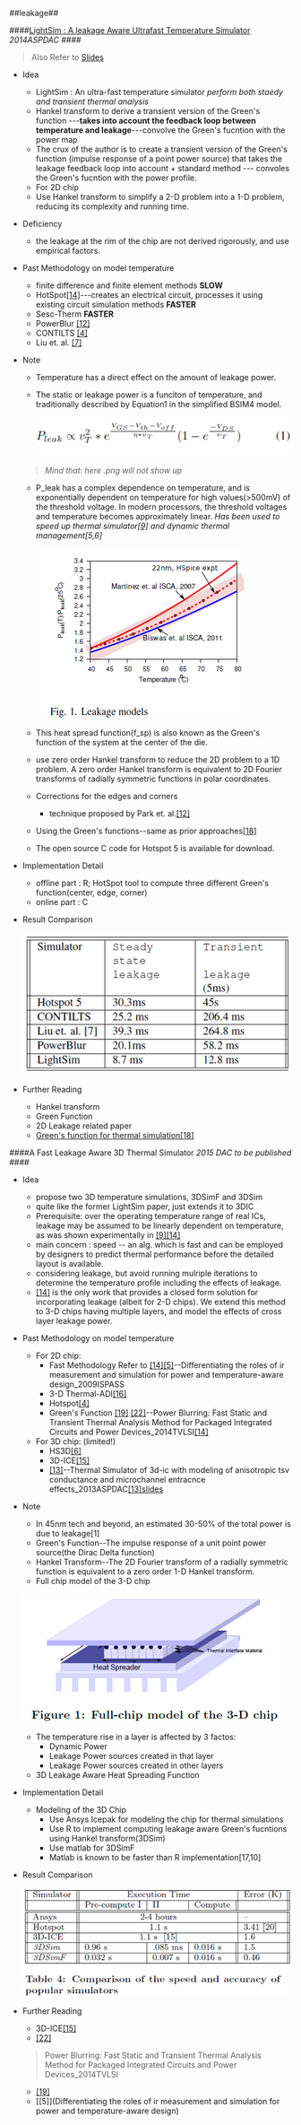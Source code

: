 ##leakage##

####[LightSim : A leakage Aware Ultrafast Temperature Simulator](http://www.cse.iitd.ac.in/~srsarangi/files/papers/lightsim.pdf) *2014ASPDAC* ####
	
> Also Refer to [Slides](http://www.aspdac.com/aspdac2014/technical_program/pdf/9C-3.pdf)

+ Idea
	* LightSim : An ultra-fast temperature simulator  *perform both staedy and transient thermal analysis*
	* Hankel transform to derive a transient version of the Green's function ---**takes into account the feedback loop between temperature and leakage**---convolve the Green's fucntion with the power map
	* The crux of the author is to create a transient version of the Green's function (impulse response of a point power source) that takes the leakage feedback loop into account + standard method --- convoles the Green's fucntion with the power profile.
	* For 2D chip
	* Use Hankel transform to simplify a 2-D problem into a 1-D problem, reducing its complexity and running time.

+ Deficiency
	* the leakage at the rim of the chip are not derived rigorously, and use empirical factors.

+ Past Methodology on model temperature
	* finite difference and finite element methods **SLOW**
	* HotSpot[[14]](http://www.cs.virginia.edu/~skadron/Papers/hotspot_isca03.pdf)---creates an electrical circuit, processes it using existing circuit simulation methods **FASTER**  
	* Sesc-Therm **FASTER**
	* PowerBlur [[12]](https://www.researchgate.net/publication/224129688_Experimental_validation_of_the_power_blurring_method)
	* CONTILTS [[4]](http://euler.ecs.umass.edu/research/hkk-Jolpe-2007.pdf)
	* Liu et. al. [[7]](http://www.pitt.edu/~juy9/papers/thermal_iccad05.pdf)
	
+ Note
	* Temperature has a direct effect on the amount of leakage power.
	* The static or leakage power is a funciton of temperature, and traditionally described by Equation1 in the simplified BSIM4 model.
	
		![BSIM4](/img/3DIC/LightSim/BSIM4.PNG)
	> *Mind that: here .png will not show up*

	* P_leak has a complex dependence on temperature, and is exponentially dependent on temperature for high values(>500mV) of the threshold voltage. In modern processors, the threshold voltages and temperature becomes approximately linear. *Has been used to speed up thermal simulator[[9]](http://ecee.colorado.edu/~shangl/papers/liu07mar.pdf) and dynamic thermal management[5,6]*
	
		![Leakage model](/img/3DIC/LightSim/Leakage_Models.PNG)

	* This heat spread function(f_sp) is also known as the Green's function of the system at the center of the die.
	* use zero order Hankel transform to reduce the 2D problem to a 1D problem. A zero order Hankel transform is equivalent to 2D Fourier transforms of radially symmetric functions in polar coordinates.
	* Corrections for the edges and corners
		* technique proposed by Park et. al.[[12]](https://www.researchgate.net/publication/224129688_Experimental_validation_of_the_power_blurring_method)
	* Using the Green's functions--same as prior approaches[[18]](http://www.ee.umn.edu/users/sachin/conf/iccad05yz.pdf)
	* The open source C code for Hotspot 5 is available for download.

+ Implementation Detail
	* offline part : R; HotSpot tool to compute three different Green's function(center, edge, corner)
	* online part : C

+ Result Comparison

    ![Result Comparison](/img/3DIC/LightSim/Speed.PNG)

+ Further Reading
	* Hankel transform
	* Green Function 
	* 2D Leakage related paper
	* [Green's function for thermal simulation[18]](http://www.ee.umn.edu/users/sachin/conf/iccad05yz.pdf)


####A Fast Leakage Aware 3D Thermal Simulator *2015 DAC to be published* ####

+ Idea
	* propose two 3D temperature simulations, 3DSimF and 3DSim 
	* quite like the former LightSim paper, just extends it to 3DIC
	* Prerequisite: over the operating temperature range of real ICs, leakage may be assumed to be linearly dependent on temperature, as was shown experimentally in [[9]](http://ecee.colorado.edu/~shangl/papers/liu07mar.pdf)[[14]](http://www.cse.iitd.ac.in/~srsarangi/files/papers/lightsim.pdf)
	* main concern : speed -- an alg. which is fast and can be employed by designers to predict thermal performance before the detailed layout is available.
	* considering leakage, but avoid running mulriple iterations to determine the temperature profile including the effects of leakage.
	* [[14]](http://www.cse.iitd.ac.in/~srsarangi/files/papers/lightsim.pdf) is the only work that provides a closed form solution for incorporating leakage (albeit for 2-D chips). We extend this method to 3-D chips having multiple layers, and model the effects of cross layer leakage power.
+ Past Methodology on model temperature	
	* For 2D chip: 
		+ Fast Methodology Refer to [[14]](http://www.cse.iitd.ac.in/~srsarangi/files/papers/lightsim.pdf)[[5]](http://pan.baidu.com/s/1PChmY)--Differentiating the roles of ir measurement and simulation for power and temperature-aware design_2009ISPASS
		+ 3-D Thermal-ADI[[16]](http://robertdick.org/talp/papers/wang-thermal-adi.pdf)
		+ Hotspot[[4]](http://www.cs.virginia.edu/~skadron/Papers/hotspot_tvlsi06.pdf)
		+ Green's Function [[19]](http://www.ee.umn.edu/users/sachin/conf/iccad05yz.pdf) [[22]](http://pan.baidu.com/s/1mh05vXe)--Power Blurring: Fast Static and Transient Thermal Analysis Method for Packaged Integrated Circuits and Power Devices_2014TVLSI[[14]](http://www.cse.iitd.ac.in/~srsarangi/files/papers/lightsim.pdf)
	* For 3D chip: (limited!)
		+ HS3D[[6]](https://www.ece.ucsb.edu/~yuanxie/Papers/ISQED06-3D.pdf)
		+ 3D-ICE[[15]](http://esl.epfl.ch/files/content/sites/esl/files/3dice/3D-ICE_ICCAD2010.pdf)
		+ [[13]](http://pan.baidu.com/s/1PChmY)--Thermal Simulator of 3d-ic with modeling of anisotropic tsv conductance and microchannel entracnce effects_2013ASPDAC[[13]slides](http://www.aspdac.com/aspdac2013/archive/pdf/6B-1.pdf)
		
+ Note
	* In 45nm tech and beyond, an estimated 30-50% of the total power is due to leakage[1]
	* Green's Function--The impulse response of a unit point power source(the Dirac Delta function)
	* Hankel Transform--The 2D Fourier transform of a radially symmetric function is equivalent to a zero order 1-D Hankel transform.
	* Full chip model of the 3-D chip
	
	![Full_Chip_Model](/img/3DIC/Fast_Leakage_Aware_3DIC_Thermal_Simulator/Full_Chip_Model.PNG)

	* The temperature rise in a layer is affected by 3 factos:
		+ Dynamic Power 
		+ Leakage Power sources created in that layer 
		+ Leakage Power sources created in other layers 
	* 3D Leakage Aware Heat Spreading Function

+ Implementation Detail
	* Modeling of the 3D Chip
		+ Use Ansys Icepak for modeling the chip for thermal simulations
		+ Use R to implement computing leakage aware Green's fucntions using Hankel transform(3DSim)
		+ Use matlab for 3DSimF 
		+ Matlab is known to be faster than R implementation[17,10]

+ Result Comparison

	![Result_Comparison](/img/3DIC/Fast_Leakage_Aware_3DIC_Thermal_Simulator/Result_Comparison.PNG)

+ Further Reading
	* 3D-ICE[[15]](http://esl.epfl.ch/files/content/sites/esl/files/3dice/3D-ICE_ICCAD2010.pdf)
	* [[22]](http://pan.baidu.com/s/1mh05vXe)
	> Power Blurring: Fast Static and Transient Thermal Analysis Method for Packaged Integrated Circuits and Power Devices_2014TVLSI
	* [[19]](http://www.ee.umn.edu/users/sachin/conf/iccad05yz.pdf)
	* [[5]](Differentiating the roles of ir measurement and simulation for power and temperature-aware design)
	
